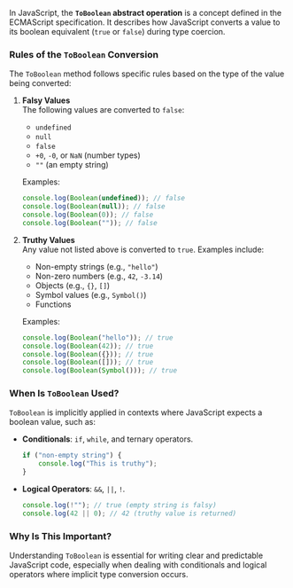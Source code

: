 In JavaScript, the **`ToBoolean` abstract operation** is a concept defined in the ECMAScript specification. It describes how JavaScript converts a value to its boolean equivalent (`true` or `false`) during type coercion.

### Rules of the `ToBoolean` Conversion

The `ToBoolean` method follows specific rules based on the type of the value being converted:

1. **Falsy Values**  
   The following values are converted to `false`:

    - `undefined`
    - `null`
    - `false`
    - `+0`, `-0`, or `NaN` (number types)
    - `""` (an empty string)

    Examples:

    ```javascript
    console.log(Boolean(undefined)); // false
    console.log(Boolean(null)); // false
    console.log(Boolean(0)); // false
    console.log(Boolean("")); // false
    ```

2. **Truthy Values**  
   Any value not listed above is converted to `true`. Examples include:

    - Non-empty strings (e.g., `"hello"`)
    - Non-zero numbers (e.g., `42`, `-3.14`)
    - Objects (e.g., `{}`, `[]`)
    - Symbol values (e.g., `Symbol()`)
    - Functions

    Examples:

    ```javascript
    console.log(Boolean("hello")); // true
    console.log(Boolean(42)); // true
    console.log(Boolean({})); // true
    console.log(Boolean([])); // true
    console.log(Boolean(Symbol())); // true
    ```

### When Is `ToBoolean` Used?

`ToBoolean` is implicitly applied in contexts where JavaScript expects a boolean value, such as:

-   **Conditionals**: `if`, `while`, and ternary operators.
    ```javascript
    if ("non-empty string") {
        console.log("This is truthy");
    }
    ```
-   **Logical Operators**: `&&`, `||`, `!`.
    ```javascript
    console.log(!""); // true (empty string is falsy)
    console.log(42 || 0); // 42 (truthy value is returned)
    ```

### Why Is This Important?

Understanding `ToBoolean` is essential for writing clear and predictable JavaScript code, especially when dealing with conditionals and logical operators where implicit type conversion occurs.
